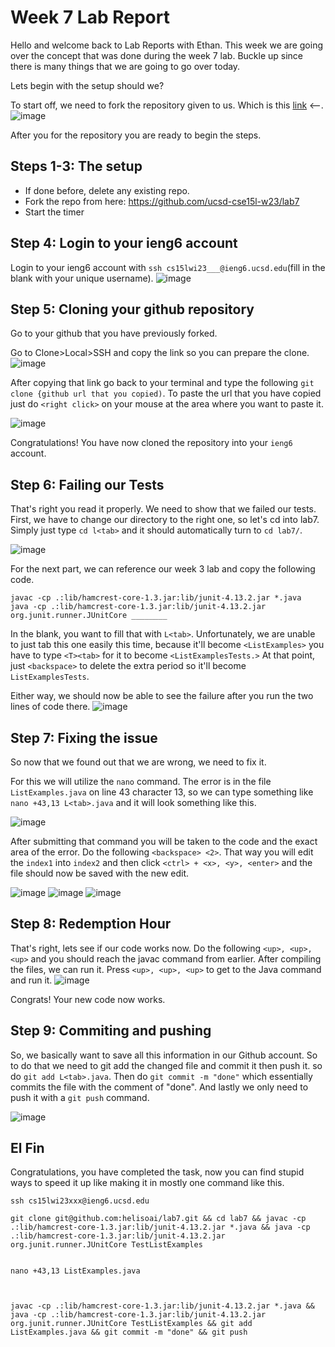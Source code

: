 # Week 7 Lab Report

Hello and welcome back to Lab Reports with Ethan. This week we are going over the concept that was done during the week 7 lab. Buckle up since there is many things that we are going to go over today.




Lets begin with the setup should we? 

To start off, we need to fork the repository given to us. Which is this [link](https://github.com/ucsd-cse15l-w23/lab7) <--.
![image](https://i.imgur.com/dG84LSh.png)

After you for the repository you are ready to begin the steps.

## Steps 1-3: The setup
* If done before, delete any existing repo.
* Fork the repo from here: https://github.com/ucsd-cse15l-w23/lab7
* Start the timer 


## Step 4: Login to your ieng6 account
Login to your ieng6 account with `ssh cs15lwi23___@ieng6.ucsd.edu`(fill in the blank with your unique username).
![image](https://i.imgur.com/xVL9acX.png)

## Step 5: Cloning your github repository
Go to your github that you have previously forked. 

Go to Clone>Local>SSH and copy the link so you can prepare the clone.
![image](https://i.imgur.com/u6Hygu2.png)

After copying that link go back to your terminal and type the following `git clone {github url that you copied)`. To paste the url that you have copied just do `<right click>` on your mouse at the area where you want to paste it.

 ![image](https://i.imgur.com/fL6YIZ3.png)
  
  Congratulations! You have now cloned the repository into your `ieng6` account.
  
## Step 6: Failing our Tests
That's right you read it properly. We need to show that we failed our tests. 
First, we have to change our directory to the right one, so let's cd into lab7.
Simply just type `cd l<tab>` and it should automatically turn to `cd lab7/`.

![image](https://i.imgur.com/fhoiklU.png)

For the next part, we can reference our week 3 lab and copy the following code.
```
javac -cp .:lib/hamcrest-core-1.3.jar:lib/junit-4.13.2.jar *.java 
java -cp .:lib/hamcrest-core-1.3.jar:lib/junit-4.13.2.jar org.junit.runner.JUnitCore ________
```

In the blank, you want to fill that with `L<tab>`. Unfortunately, we are unable to just tab this one easily this time, because it'll become `<ListExamples>` you have to type `<T><tab>` for it to become `<ListExamplesTests.>` At that point, just `<backspace>` to delete the extra period so it'll become `ListExamplesTests`.

Either way, we should now be able to see the failure after you run the two lines of code there.
![image](https://i.imgur.com/YJ4YKSn.png)

## Step 7: Fixing the issue
So now that we found out that we are wrong, we need to fix it. 

For this we will utilize the `nano` command. The error is in the file `ListExamples.java` on line 43 character 13, so we can type something like `nano +43,13 L<tab>.java` and it will look something like this.

![image](https://i.imgur.com/S9zi829.png)

After submitting that command you will be taken to the code and the exact area of the error. Do the following `<backspace> <2>`. That way you will edit the `index1` into `index2` and then click `<ctrl> + <x>, <y>, <enter>` and the file should now be saved with the new edit.

![image](https://i.imgur.com/F5oUcYe.png)
![image](https://i.imgur.com/ADcvvgH.png)
![image](https://i.imgur.com/m1OC8pZ.png)

## Step 8: Redemption Hour
That's right, lets see if our code works now. Do the following `<up>, <up>, <up>` and you should reach the javac command from earlier. After compiling the files, we can run it. Press `<up>, <up>, <up>` to get to the Java command and run it.
  ![image](https://i.imgur.com/wsBivpA.png)
  
  Congrats! Your new code now works.
  
## Step 9: Commiting and pushing
  So, we basically want to save all this information in our Github account. So to do that we need to git add the changed file and commit it then push it.
  so do `git add L<tab>.java`. Then do `git commit -m "done"` which essentially commits the file with the comment of "done". And lastly we only need to push it with a `git push` command. 
  
  ![image](https://i.imgur.com/T7ao17E.png)
  
## El Fin
  Congratulations, you have completed the task, now you can find stupid ways to speed it up like making it in mostly one command like this. 
  
  ```
  ssh cs15lwi23xxx@ieng6.ucsd.edu

git clone git@github.com:helisoai/lab7.git && cd lab7 && javac -cp .:lib/hamcrest-core-1.3.jar:lib/junit-4.13.2.jar *.java && java -cp .:lib/hamcrest-core-1.3.jar:lib/junit-4.13.2.jar org.junit.runner.JUnitCore TestListExamples 


nano +43,13 ListExamples.java



javac -cp .:lib/hamcrest-core-1.3.jar:lib/junit-4.13.2.jar *.java && java -cp .:lib/hamcrest-core-1.3.jar:lib/junit-4.13.2.jar org.junit.runner.JUnitCore TestListExamples && git add ListExamples.java && git commit -m "done" && git push
  ```
